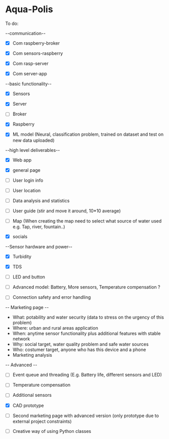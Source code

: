 # Aqua-Polis

To do:

--communication--
- [x] Com raspberry-broker
- [x] Com sensors-raspberry
- [x] Com rasp-server
- [x] Com server-app


--basic functionality--
- [x] Sensors
- [x] Server
- [ ] Broker
- [x] Raspberry  
- [x] ML model (Neural, classification problem, trained on dataset and test on new data uploaded)


--high level deliverables--
- [x] Web app
- [x] general page
- [ ] User login info
- [ ] User location
- [ ] Data analysis and statistics
- [ ] User guide (stir and move it around, 10*10 average)
- [ ] Map (When creating the map need to select what source of water used e.g. Tap, river, fountain..)
- [x] socials


--Sensor hardware and power--
- [x] Turbidity
- [x] TDS
- [ ] LED and button
- [ ] Advanced model: Battery, More sensors, Temperature compensation ?
- [ ] Connection safety and error handling


-- Marketing page --
- What: potability and water security (data to stress on the urgency of this problem)
- Where: urban and rural areas application
- When: anytime sensor functionality plus additional features with stable network
- Why: social target, water quality problem and safe water sources
- Who: costumer target, anyone who has this device and a phone
- Marketing analysis

-- Advanced --
- [ ] Event queue and threading (E.g. Battery life, different sensors and LED)
- [ ] Temperature compensation
- [ ] Additional sensors
- [x] CAD prototype
- [ ] Second marketing page with advanced version (only prototype due to external project constraints)
- [ ] Creative way of using Python classes

